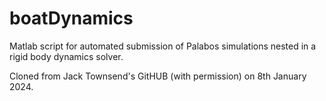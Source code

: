 # boatDynamics
Matlab script for automated submission of Palabos simulations nested in a rigid body dynamics solver.

Cloned from Jack Townsend's GitHUB (with permission) on 8th January 2024.
